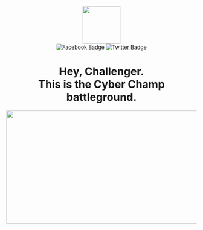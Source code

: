 <div id="header" align="center">
  <img src="https://github.com/user-attachments/assets/f48e04e1-582e-4bcb-b821-9e26b77a9b3e" width="100"/>
  
  <div id="badges">
    <a href="https://web.facebook.com/Samibanks001">
      <img src="https://img.shields.io/badge/Facebook-blue?style=for-the-badge&logo=facebook&logoColor=white" alt="Facebook Badge"/>
    </a>
    <a href="https://x.com/Samibanks01">
      <img src="https://img.shields.io/badge/Twitter-blue?style=for-the-badge&logo=twitter&logoColor=white" alt="Twitter Badge"/>
    </a>
  </div>
  
  <img src="https://komarev.com/ghpvc/?username=samibanks01&style=flat-square&color=blue" alt=""/>

  <h1>
    Hey, Challenger.
    <br>
      This is the Cyber Champ battleground.
    </br>
  </h1>

</div>

<div align="center">
  <img src="https://github.com/user-attachments/assets/10adc806-aa2e-4f13-8995-ad1bc19af446" width="600" height="300"/>
</div>



